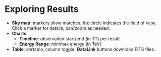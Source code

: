 # Exploring Results

- **Sky map**: markers show matches; the circle indicates the field of view. Click a marker for details; pan/zoom as needed.
- **Charts**:
  - **Timeline**: observation start/end (in TT) per result
  - **Energy Range**: min/max energy (in TeV)
- **Table**: sortable, column toggle. **DataLink** buttons download FITS files.
